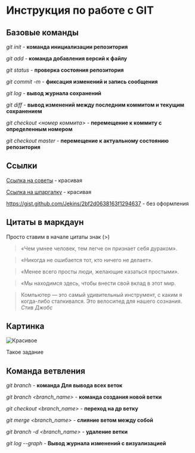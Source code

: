 # Инструкция по работе с GIT

## Базовые команды

*git init* - **команда инициализации репозитория**

*git add* - **команда добавления версий к файлу**

*git status* - **проверка состояния репозитория**

*git commit -m* - **фиксация изменений и запись сообщения**

*git log* - **вывод журнала сохранений**

*git diff* - **вывод изменений между последним коммитом и текущим сохранением**

*git checkout <номер коммита>* - **перемещение к коммиту с определенным номером**

*git checkout master* - **перемещение к актуальному состоянию репозитория**



## Ссылки

[Ссылка на советы](https://gb.ru/posts/soveti-pro-git) - красивая

[Ссылка на шпаргалку](https://gist.github.com/Jekins/2bf2d0638163f1294637) - красивая

<https://gist.github.com/Jekins/2bf2d0638163f1294637> - без оформления

## Цитаты в маркдаун

Просто ставим в начале цитаты знак (>)

>«Чем умнее человек, тем легче он признает себя дураком».

>«Никогда не ошибается тот, кто ничего не делает».

>«Менее всего просты люди, желающие казаться простыми».

>«Мы находимся здесь, чтобы внести свой вклад в этот мир. 



>Компьютер — это самый удивительный инструмент, с каким я когда-либо сталкивался. Это велосипед для нашего сознания.
_Стив Джобс_


## Картинка

![Красивое](https://bigpicture.ru/wp-content/uploads/2021/07/bigpicture_ru_31353.jpg)


Такое задание

## Команда ветвления

*git branch* - **команда Для вывода всех веток**

*git branch <branch_name>* - **команда создания новой ветки**

*git checkout <branch_name>* - **переход на др ветку**

*git merge <branch_name>* - **слияние ветом между собой**

*git branch -d <branch_name>* - **удаление ветки**

*git log --graph* - **Вывод журнала изменений с визуализацией**






